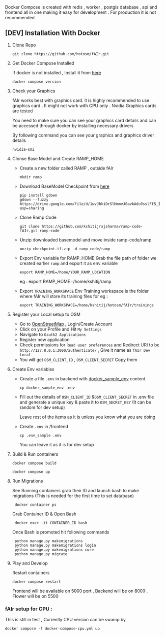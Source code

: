 Docker Compose is created with redis , worker , postgis database ,  api and frontend all in one making it easy for development . For production it is not recommended

## [DEV] Installation With Docker 

1. Clone Repo 

    ```
    git clone https://github.com/hotosm/fAIr.git
    ```

2. Get Docker Compose Installed 

    If docker is not installed , Install it from [here](https://docs.docker.com/engine/install/) 
    ```
    docker compose version
    ```

3. Check your Graphics 

    fAIr works best with graphics card. It is highly recommended to use graphics card . It might not work with CPU only . Nvidia Graphics cards are tested 

    You need to make sure you can see your graphics card details and can be accessed through docker by installing necessary drivers

    By following command you can see your graphics and graphics driver details 
    ```
    nvidia-smi
    ```

4. Clonse Base Model and Create RAMP_HOME

    - Create a new folder called RAMP , outside fAIr

        ```
        mkdir ramp
        ```
    - Download BaseModel Checkpoint from [here](https://drive.google.com/file/d/1wvJhkiOrSlHmmvJ0avkAdu9sslFf5_I0/view?usp=sharing) 

        ```
        pip install gdown
        gdown --fuzzy https://drive.google.com/file/d/1wvJhkiOrSlHmmvJ0avkAdu9sslFf5_I0/view?usp=sharing
        ```
    - Clone Ramp Code 

        ```
        git clone https://github.com/kshitijrajsharma/ramp-code-fAIr.git ramp-code
        ```
    - Unzip downloaded basemodel and move inside ramp-code/ramp

        ```
        unzip checkpoint.tf.zip -d ramp-code/ramp  
        ```
    - Export Env variable for RAMP_HOME 
        Grab the file path of folder we created earlier ```ramp``` and export it as env variable
        ```
        export RAMP_HOME=/home/YOUR_RAMP_LOCATION
        ```
        eg : export RAMP_HOME=/home/kshitij/ramp

    - Export ```TRAINING_WORKSPACE``` Env
        Training workspace is the folder where fAIr will store its training files 
        for eg :
        ```
        export TRAINING_WORKSPACE=/home/kshitij/hotosm/fAIr/trainings
        ```

5. Register your Local setup to OSM 

    - Go to [OpenStreetMap](https://www.openstreetmap.org/) , Login/Create Account
    - Click on your Profile and Hit ```My Settings```
    - Navigate to ```Oauth2 Applications```
    - Register new application 
    - Check permissions for ```Read user preferences``` and Redirect URI to be ```http://127.0.0.1:3000/authenticate/``` , Give it name as ```fAIr Dev Local```
    - You will get ```OSM_CLIENT_ID``` , ```OSM_CLIENT_SECRET``` Copy them 

6. Create Env variables 
    - Create a file ```.env``` in backend with [docker_sample_env](../backend/docker_sample_env) content 
        ```
        cp docker_sample_env .env
        ```
    - Fill out the details of ```OSM_CLIENT_ID``` &```OSM_CLIENT_SECRET``` in .env file and generate a unique key & paste it to ```OSM_SECRET_KEY``` (It can be random for dev setup)
    
        Leave rest of the items as it is unless you know what you are doing

    - Create ```.env``` in /frontend
        ```
        cp .env_sample .env
        ```
        You can leave it as it is for dev setup
    
7. Build & Run containers 

    ```
    docker compose build
    ```

    ```
    docker compose up
    ```

8. Run Migrations 

    See Running containers grab their ID and launch bash to make migrations (This is needed for the first time to set database)

        docker container ps

    Grab Container ID & Open Bash

        docker exec -it CONTAINER_ID bash


    Once Bash is promoted hit following commands 

        python manage.py makemigrations
        python manage.py makemigrations login
        python manage.py makemigrations core
        python manage.py migrate

9. Play and Develop 

    Restart containers 

    ```
    docker compose restart
    ```

    Frontend will be available on 5000 port , Backend will be on 8000 , Flower will be on 5500 


### fAIr setup for CPU : 

This is still in test , Currently CPU version can be swamp by 

```
docker compose -f docker-compose-cpu.yml up
```